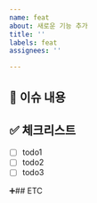 ```yaml
---
name: feat
about: 새로운 기능 추가
title: ''
labels: feat
assignees: ''

---
```


## 📄 이슈 내용

## ✅ 체크리스트
-[ ] todo1
-[ ] todo2
-[ ] todo3

➕## ETC
